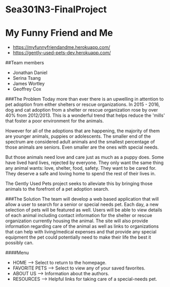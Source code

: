 # Sea301N3-FinalProject
# My Funny Friend and Me

* https://myfunnyfriendandme.herokuapp.com/
* https://gently-used-pets-dev.herokuapp.com/

##Team members
* Jonathan Daniel
* Serina Tsang
* James Wortley
* Geoffrey Cox

###The Problem
Today more than ever there is an upwelling in attention to pet adoption from either shelters or rescue organizations. In 2015 - 2016, dog and cat adoption from a shelter or rescue organization rose by over 40% from 2012/2013. This is a wonderful trend that helps reduce the 'mills' that foster a poor environment for the animals.

However for all of the adoptions that are happening, the majority of them are younger animals, puppies or adolescents. The smaller end of the spectrum are considered adult animals and the smallest percentage of those animals are seniors. Even smaller are the ones with special needs.

But those animals need love and care just as much as a puppy does. Some have lived hard lives, rejected by everyone. They only want the same thing any animal wants: love, shelter, food, safety. They want to be cared for. They deserve a safe and loving home to spend the rest of their lives in.

The Gently Used Pets project seeks to alleviate this by bringing those animals to the forefront of a pet adoption search.

###The Solution
The team will develop a web based application that will allow a user to search for a senior or special needs pet. Each day, a new selection of pets will be featured as well. Users will be able to view details of each animal including contact information for the shelter or rescue organization currently housing the animal. The site will also provide information regarding care of the animal as well as links to organizations that can help with living/medical expenses and that provide any special equipment the pet could potentially need to make their life the best it possibly can.

####Menu
* HOME --> Select to return to the homepage.
* FAVORITE PETS --> Select to view any of your saved favorites.
* ABOUT US --> Information about the authors.
* RESOURCES --> Helpful links for taking care of a special-needs pet.
